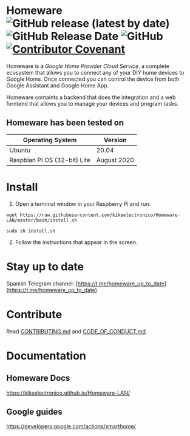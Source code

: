 # Homeware ![GitHub release (latest by date)](https://img.shields.io/github/v/release/kikeelectronico/Homeware-LAN?style=flat-square) ![GitHub Release Date](https://img.shields.io/github/release-date/kikeelectronico/Homeware-LAN?label=Last%20release&style=flat-square) ![GitHub](https://img.shields.io/github/license/kikeelectronico/Homeware-LAN?style=flat-square) [![Contributor Covenant](https://img.shields.io/badge/Contributor%20Covenant-v2.0%20adopted-ff69b4.svg)](code_of_conduct.md)

Homeware is a _Google Home Provider Cloud Service_, a complete ecosystem that allows you to connect any of your DIY home devices to Google Home. Once connected you can control the device from both Google Assistant and Google Home App.

Homeware containts a backend that does the integration and a web forntend that allows you to manage your devices and program tasks.

## Homeware has been tested on

| Operating System | Version |
|-------|-------|
| Ubuntu | 20.04 |
| Raspbian Pi OS (32-bit) Lite| August 2020 |

# Install

1. Open a terminal window in your Raspberry Pi and run:
```
wget https://raw.githubusercontent.com/kikeelectronico/Homeware-LAN/master/bash/install.sh
```
```
sudo sh install.sh
```
2. Follow the instructions that appear in the screen.

# Stay up to date

Spanish Telegram channel: [https://t.me/homeware_up_to_date](https://t.me/homeware_up_to_date)

# Contribute

Read [CONTRIBUTING.md](http://localhost:3000/Homeware-LAN/docs/contributing/) and [CODE_OF_CONDUCT.md](http://localhost:3000/Homeware-LAN/docs/code-of-conduct/).

# Documentation

## Homeware Docs

https://kikeelectronico.github.io/Homeware-LAN/

## Google guides

https://developers.google.com/actions/smarthome/
